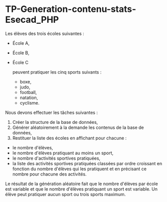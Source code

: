# TP-Generation-contenu-stats-Esecad_PHP

Les élèves des trois écoles suivantes :  
- École A,
- École B,
- École C

  
  peuvent pratiquer les cinq sports suivants :  
  - boxe,
  - judo,
  - football,
  - natation,
  - cyclisme.

Nous devons effectuer les tâches suivantes :  
  
1. Créer la structure de la base de données,  
2. Générer aléatoirement à la demande les contenus de la base de données,
3. Restituer la liste des écoles en affichant pour chacune : 
  - le nombre d'élèves,
  - le nombre d'élèves pratiquant au moins un sport,
  - le nombre d'activités sportives pratiquées,
  - la liste des activités sportives pratiquées classées par ordre croissant en fonction du nombre d'élèves qui les pratiquent et en précisant ce nombre pour chacune des activités.
  
Le résultat de la génération aléatoire fait que le nombre d'élèves par école est variable et que le nombre d'élèves pratiquant un sport est variable. Un élève peut pratiquer aucun sport ou trois sports maximum.

